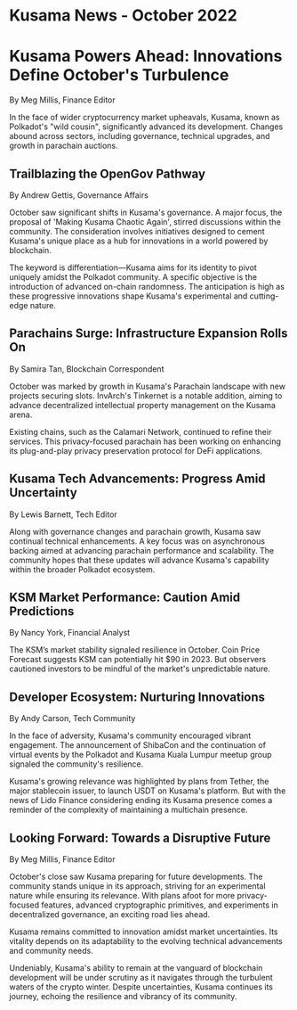 # Kusama News - October 2022

# Kusama Powers Ahead: Innovations Define October's Turbulence

By Meg Millis, Finance Editor

In the face of wider cryptocurrency market upheavals, Kusama, known as
Polkadot's "wild cousin", significantly advanced its development. Changes abound
across sectors, including governance, technical upgrades, and growth in
parachain auctions.

## Trailblazing the OpenGov Pathway

By Andrew Gettis, Governance Affairs

October saw significant shifts in Kusama's governance. A major focus, the
proposal of 'Making Kusama Chaotic Again', stirred discussions within the
community. The consideration involves initiatives designed to cement Kusama's
unique place as a hub for innovations in a world powered by blockchain.

The keyword is differentiation—Kusama aims for its identity to pivot uniquely
amidst the Polkadot community. A specific objective is the introduction of
advanced on-chain randomness. The anticipation is high as these progressive
innovations shape Kusama's experimental and cutting-edge nature.

## Parachains Surge: Infrastructure Expansion Rolls On

By Samira Tan, Blockchain Correspondent

October was marked by growth in Kusama's Parachain landscape with new projects
securing slots. InvArch's Tinkernet is a notable addition, aiming to advance
decentralized intellectual property management on the Kusama arena.

Existing chains, such as the Calamari Network, continued to refine their
services. This privacy-focused parachain has been working on enhancing its
plug-and-play privacy preservation protocol for DeFi applications.

## Kusama Tech Advancements: Progress Amid Uncertainty

By Lewis Barnett, Tech Editor

Along with governance changes and parachain growth, Kusama saw continual
technical enhancements. A key focus was on asynchronous backing aimed at
advancing parachain performance and scalability. The community hopes that these
updates will advance Kusama's capability within the broader Polkadot ecosystem.

## KSM Market Performance: Caution Amid Predictions

By Nancy York, Financial Analyst

The KSM’s market stability signaled resilience in October. Coin Price Forecast
suggests KSM can potentially hit $90 in 2023. But observers cautioned investors
to be mindful of the market's unpredictable nature.

## Developer Ecosystem: Nurturing Innovations

By Andy Carson, Tech Community

In the face of adversity, Kusama's community encouraged vibrant engagement. The
announcement of ShibaCon and the continuation of virtual events by the Polkadot
and Kusama Kuala Lumpur meetup group signaled the community's resilience.

Kusama's growing relevance was highlighted by plans from Tether, the major
stablecoin issuer, to launch USDT on Kusama's platform. But with the news of
Lido Finance considering ending its Kusama presence comes a reminder of the
complexity of maintaining a multichain presence.

## Looking Forward: Towards a Disruptive Future

By Meg Millis, Finance Editor

October's close saw Kusama preparing for future developments. The community
stands unique in its approach, striving for an experimental nature while
ensuring its relevance. With plans afoot for more privacy-focused features,
advanced cryptographic primitives, and experiments in decentralized governance,
an exciting road lies ahead.

Kusama remains committed to innovation amidst market uncertainties. Its vitality
depends on its adaptability to the evolving technical advancements and community
needs.

Undeniably, Kusama's ability to remain at the vanguard of blockchain development
will be under scrutiny as it navigates through the turbulent waters of the
crypto winter. Despite uncertainties, Kusama continues its journey, echoing the
resilience and vibrancy of its community.
